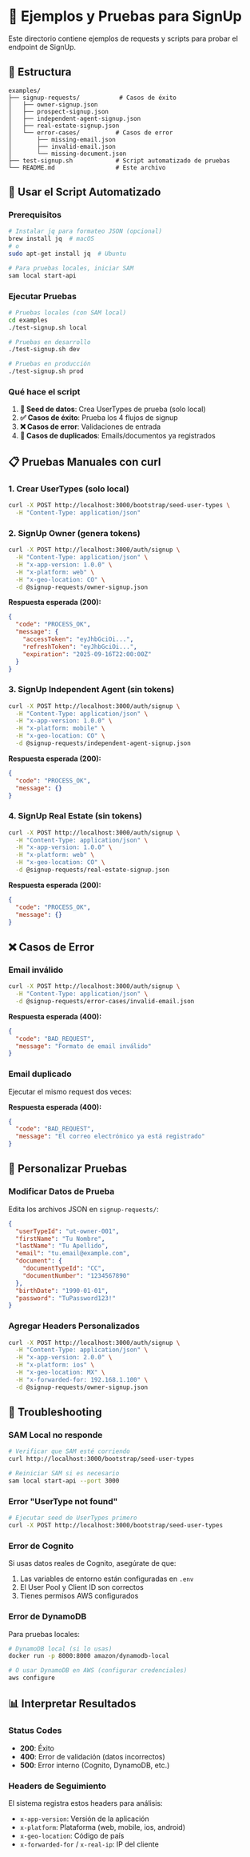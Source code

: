 # 🧪 Ejemplos y Pruebas para SignUp

Este directorio contiene ejemplos de requests y scripts para probar el endpoint de SignUp.

## 📁 Estructura

```
examples/
├── signup-requests/           # Casos de éxito
│   ├── owner-signup.json
│   ├── prospect-signup.json
│   ├── independent-agent-signup.json
│   ├── real-estate-signup.json
│   └── error-cases/          # Casos de error
│       ├── missing-email.json
│       ├── invalid-email.json
│       └── missing-document.json
├── test-signup.sh            # Script automatizado de pruebas
└── README.md                 # Este archivo
```

## 🚀 Usar el Script Automatizado

### Prerequisitos

```bash
# Instalar jq para formateo JSON (opcional)
brew install jq  # macOS
# o
sudo apt-get install jq  # Ubuntu

# Para pruebas locales, iniciar SAM
sam local start-api
```

### Ejecutar Pruebas

```bash
# Pruebas locales (con SAM local)
cd examples
./test-signup.sh local

# Pruebas en desarrollo
./test-signup.sh dev

# Pruebas en producción
./test-signup.sh prod
```

### Qué hace el script

1. **🌱 Seed de datos**: Crea UserTypes de prueba (solo local)
2. **✅ Casos de éxito**: Prueba los 4 flujos de signup
3. **❌ Casos de error**: Validaciones de entrada
4. **🔄 Casos de duplicados**: Emails/documentos ya registrados

## 📋 Pruebas Manuales con curl

### 1. Crear UserTypes (solo local)

```bash
curl -X POST http://localhost:3000/bootstrap/seed-user-types \
  -H "Content-Type: application/json"
```

### 2. SignUp Owner (genera tokens)

```bash
curl -X POST http://localhost:3000/auth/signup \
  -H "Content-Type: application/json" \
  -H "x-app-version: 1.0.0" \
  -H "x-platform: web" \
  -H "x-geo-location: CO" \
  -d @signup-requests/owner-signup.json
```

**Respuesta esperada (200):**
```json
{
  "code": "PROCESS_OK",
  "message": {
    "accessToken": "eyJhbGciOi...",
    "refreshToken": "eyJhbGciOi...",
    "expiration": "2025-09-16T22:00:00Z"
  }
}
```

### 3. SignUp Independent Agent (sin tokens)

```bash
curl -X POST http://localhost:3000/auth/signup \
  -H "Content-Type: application/json" \
  -H "x-app-version: 1.0.0" \
  -H "x-platform: mobile" \
  -H "x-geo-location: CO" \
  -d @signup-requests/independent-agent-signup.json
```

**Respuesta esperada (200):**
```json
{
  "code": "PROCESS_OK",
  "message": {}
}
```

### 4. SignUp Real Estate (sin tokens)

```bash
curl -X POST http://localhost:3000/auth/signup \
  -H "Content-Type: application/json" \
  -H "x-app-version: 1.0.0" \
  -H "x-platform: web" \
  -H "x-geo-location: CO" \
  -d @signup-requests/real-estate-signup.json
```

**Respuesta esperada (200):**
```json
{
  "code": "PROCESS_OK", 
  "message": {}
}
```

## ❌ Casos de Error

### Email inválido

```bash
curl -X POST http://localhost:3000/auth/signup \
  -H "Content-Type: application/json" \
  -d @signup-requests/error-cases/invalid-email.json
```

**Respuesta esperada (400):**
```json
{
  "code": "BAD_REQUEST",
  "message": "Formato de email inválido"
}
```

### Email duplicado

Ejecutar el mismo request dos veces:

**Respuesta esperada (400):**
```json
{
  "code": "BAD_REQUEST",
  "message": "El correo electrónico ya está registrado"
}
```

## 🔧 Personalizar Pruebas

### Modificar Datos de Prueba

Edita los archivos JSON en `signup-requests/`:

```json
{
  "userTypeId": "ut-owner-001",
  "firstName": "Tu Nombre",
  "lastName": "Tu Apellido", 
  "email": "tu.email@example.com",
  "document": {
    "documentTypeId": "CC",
    "documentNumber": "1234567890"
  },
  "birthDate": "1990-01-01",
  "password": "TuPassword123!"
}
```

### Agregar Headers Personalizados

```bash
curl -X POST http://localhost:3000/auth/signup \
  -H "Content-Type: application/json" \
  -H "x-app-version: 2.0.0" \
  -H "x-platform: ios" \
  -H "x-geo-location: MX" \
  -H "x-forwarded-for: 192.168.1.100" \
  -d @signup-requests/owner-signup.json
```

## 🐛 Troubleshooting

### SAM Local no responde

```bash
# Verificar que SAM esté corriendo
curl http://localhost:3000/bootstrap/seed-user-types

# Reiniciar SAM si es necesario
sam local start-api --port 3000
```

### Error "UserType not found"

```bash
# Ejecutar seed de UserTypes primero
curl -X POST http://localhost:3000/bootstrap/seed-user-types
```

### Error de Cognito

Si usas datos reales de Cognito, asegúrate de que:
1. Las variables de entorno están configuradas en `.env`
2. El User Pool y Client ID son correctos
3. Tienes permisos AWS configurados

### Error de DynamoDB

Para pruebas locales:
```bash
# DynamoDB local (si lo usas)
docker run -p 8000:8000 amazon/dynamodb-local

# O usar DynamoDB en AWS (configurar credenciales)
aws configure
```

## 📊 Interpretar Resultados

### Status Codes

- **200**: Éxito
- **400**: Error de validación (datos incorrectos)
- **500**: Error interno (Cognito, DynamoDB, etc.)

### Headers de Seguimiento

El sistema registra estos headers para análisis:
- `x-app-version`: Versión de la aplicación
- `x-platform`: Plataforma (web, mobile, ios, android)
- `x-geo-location`: Código de país
- `x-forwarded-for` / `x-real-ip`: IP del cliente

